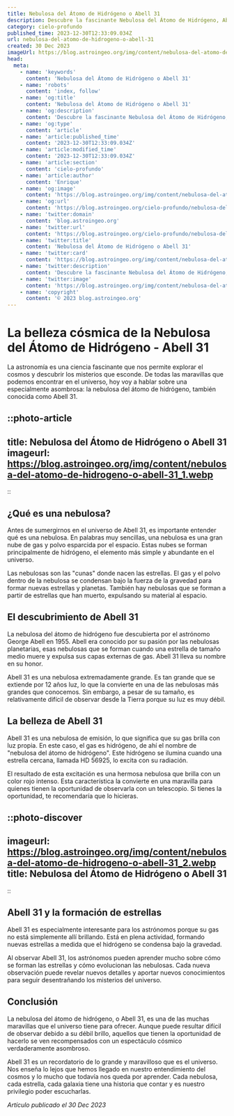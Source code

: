 ```yaml
---
title: Nebulosa del Átomo de Hidrógeno o Abell 31
description: Descubre la fascinante Nebulosa del Átomo de Hidrógeno, Abell 31. Explora sus características únicas y su impacto astrofísico en nuestro universo.
category: cielo-profundo
published_time: 2023-12-30T12:33:09.034Z
url: nebulosa-del-atomo-de-hidrogeno-o-abell-31
created: 30 Dec 2023
imageUrl: https://blog.astroingeo.org/img/content/nebulosa-del-atomo-de-hidrogeno-o-abell-31_3.webp
head:
  meta:
    - name: 'keywords'
      content: 'Nebulosa del Átomo de Hidrógeno o Abell 31'
    - name: 'robots'
      content: 'index, follow'
    - name: 'og:title'
      content: 'Nebulosa del Átomo de Hidrógeno o Abell 31'
    - name: 'og:description'
      content: 'Descubre la fascinante Nebulosa del Átomo de Hidrógeno, Abell 31. Explora sus características únicas y su impacto astrofísico en nuestro universo.'
    - name: 'og:type'
      content: 'article'
    - name: 'article:published_time'
      content: '2023-12-30T12:33:09.034Z'
    - name: 'article:modified_time'
      content: '2023-12-30T12:33:09.034Z'
    - name: 'article:section'
      content: 'cielo-profundo'
    - name: 'article:author'
      content: 'Enrique'
    - name: 'og:image'
      content: 'https://blog.astroingeo.org/img/content/nebulosa-del-atomo-de-hidrogeno-o-abell-31_3.webp'
    - name: 'og:url'
      content: 'https://blog.astroingeo.org/cielo-profundo/nebulosa-del-atomo-de-hidrogeno-o-abell-31'
    - name: 'twitter:domain'
      content: 'blog.astroingeo.org'
    - name: 'twitter:url'
      content: 'https://blog.astroingeo.org/cielo-profundo/nebulosa-del-atomo-de-hidrogeno-o-abell-31'
    - name: 'twitter:title'
      content: 'Nebulosa del Átomo de Hidrógeno o Abell 31'
    - name: 'twitter:card'
      content: 'https://blog.astroingeo.org/img/content/nebulosa-del-atomo-de-hidrogeno-o-abell-31_3.webp'
    - name: 'twitter:description'
      content: 'Descubre la fascinante Nebulosa del Átomo de Hidrógeno, Abell 31. Explora sus características únicas y su impacto astrofísico en nuestro universo.'
    - name: 'twitter:image'
      content: 'https://blog.astroingeo.org/img/content/nebulosa-del-atomo-de-hidrogeno-o-abell-31_3.webp'
    - name: 'copyright'
      content: '© 2023 blog.astroingeo.org'
---
```

# La belleza cósmica de la Nebulosa del Átomo de Hidrógeno - Abell 31

La astronomía es una ciencia fascinante que nos permite explorar el cosmos y descubrir los misterios que esconde. De todas las maravillas que podemos encontrar en el universo, hoy voy a hablar sobre una especialmente asombrosa: la nebulosa del átomo de hidrógeno, también conocida como Abell 31.

::photo-article
---
title: Nebulosa del Átomo de Hidrógeno o Abell 31
imageurl: https://blog.astroingeo.org/img/content/nebulosa-del-atomo-de-hidrogeno-o-abell-31_1.webp
---
::

## ¿Qué es una nebulosa?

Antes de sumergirnos en el universo de Abell 31, es importante entender qué es una nebulosa. En palabras muy sencillas, una nebulosa es una gran nube de gas y polvo esparcida por el espacio. Estas nubes se forman principalmente de hidrógeno, el elemento más simple y abundante en el universo.

Las nebulosas son las "cunas" donde nacen las estrellas. El gas y el polvo dentro de la nebulosa se condensan bajo la fuerza de la gravedad para formar nuevas estrellas y planetas. También hay nebulosas que se forman a partir de estrellas que han muerto, expulsando su material al espacio.

## El descubrimiento de Abell 31

La nebulosa del átomo de hidrógeno fue descubierta por el astrónomo George Abell en 1955. Abell era conocido por su pasión por las nebulosas planetarias, esas nebulosas que se forman cuando una estrella de tamaño medio muere y expulsa sus capas externas de gas. Abell 31 lleva su nombre en su honor.

Abell 31 es una nebulosa extremadamente grande. Es tan grande que se extiende por 12 años luz, lo que la convierte en una de las nebulosas más grandes que conocemos. Sin embargo, a pesar de su tamaño, es relativamente difícil de observar desde la Tierra porque su luz es muy débil.

## La belleza de Abell 31

Abell 31 es una nebulosa de emisión, lo que significa que su gas brilla con luz propia. En este caso, el gas es hidrógeno, de ahí el nombre de "nebulosa del átomo de hidrógeno". Este hidrógeno se ilumina cuando una estrella cercana, llamada HD 56925, lo excita con su radiación.

El resultado de esta excitación es una hermosa nebulosa que brilla con un color rojo intenso. Esta característica la convierte en una maravilla para quienes tienen la oportunidad de observarla con un telescopio. Si tienes la oportunidad, te recomendaría que lo hicieras.


::photo-discover
---
imageurl: https://blog.astroingeo.org/img/content/nebulosa-del-atomo-de-hidrogeno-o-abell-31_2.webp
title: Nebulosa del Átomo de Hidrógeno o Abell 31
---
::

## Abell 31 y la formación de estrellas

Abell 31 es especialmente interesante para los astrónomos porque su gas no está simplemente allí brillando. Está en plena actividad, formando nuevas estrellas a medida que el hidrógeno se condensa bajo la gravedad.

Al observar Abell 31, los astrónomos pueden aprender mucho sobre cómo se forman las estrellas y cómo evolucionan las nebulosas. Cada nueva observación puede revelar nuevos detalles y aportar nuevos conocimientos para seguir desentrañando los misterios del universo.

## Conclusión

La nebulosa del átomo de hidrógeno, o Abell 31, es una de las muchas maravillas que el universo tiene para ofrecer. Aunque puede resultar difícil de observar debido a su débil brillo, aquellos que tienen la oportunidad de hacerlo se ven recompensados con un espectáculo cósmico verdaderamente asombroso.

Abell 31 es un recordatorio de lo grande y maravilloso que es el universo. Nos enseña lo lejos que hemos llegado en nuestro entendimiento del cosmos y lo mucho que todavía nos queda por aprender. Cada nebulosa, cada estrella, cada galaxia tiene una historia que contar y es nuestro privilegio poder escucharlas.


_Artículo publicado el 30 Dec 2023_